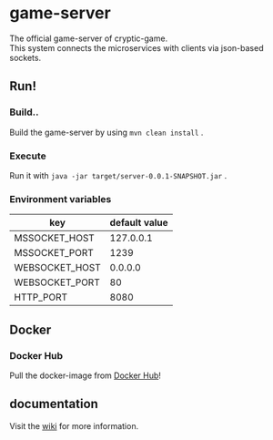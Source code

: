 # game-server

The official game-server of cryptic-game.  
This system connects the microservices with clients via json-based sockets.

## Run!

### Build..

Build the game-server by using `mvn clean install` .  

### Execute

Run it with `java -jar target/server-0.0.1-SNAPSHOT.jar` .

### Environment variables

| key            | default value |
| -------------- | ------------- |
| MSSOCKET_HOST  | 127.0.0.1     |
| MSSOCKET_PORT  | 1239          |
| WEBSOCKET_HOST | 0.0.0.0       |
| WEBSOCKET_PORT | 80            |
| HTTP_PORT      | 8080          |

## Docker

### Docker Hub

Pull the docker-image from [Docker Hub](https://hub.docker.com/r/useto/cryptic-game-server)!

## documentation

Visit the [wiki](https://github.com/cryptic-game/server/wiki) for more information.

